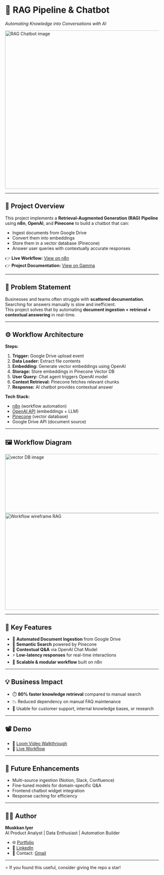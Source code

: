 # 🤖 RAG Pipeline & Chatbot  
*Automating Knowledge into Conversations with AI*  

<img width="1642" height="517" alt="RAG   Chatbot image" src="https://github.com/user-attachments/assets/c1e673aa-78e4-4ad0-8f09-dea4f3e920b5" />
<!-- Replace with actual screenshot path -->

---

## 📌 Project Overview  
This project implements a **Retrieval-Augmented Generation (RAG) Pipeline** using **n8n**, **OpenAI**, and **Pinecone** to build a chatbot that can:  
- Ingest documents from Google Drive  
- Convert them into embeddings  
- Store them in a vector database (Pinecone)  
- Answer user queries with contextually accurate responses  

👉 **Live Workflow:** [View on n8n](https://muskkan.app.n8n.cloud/workflow/BE5u3kPdnVbWgjp9)  
👉 **Project Documentation:** [View on Gamma](https://gamma.app/docs/RAG-Pipeline-Chatbot-z59ter2o12r2qy9?mode=doc)  

---

## 🎯 Problem Statement  
Businesses and teams often struggle with **scattered documentation**. Searching for answers manually is slow and inefficient.  
This project solves that by automating **document ingestion + retrieval + contextual answering** in real-time.

---

## ⚙️ Workflow Architecture  

**Steps:**  
1. **Trigger:** Google Drive upload event  
2. **Data Loader:** Extract file contents  
3. **Embedding:** Generate vector embeddings using OpenAI  
4. **Storage:** Store embeddings in Pinecone Vector DB  
5. **User Query:** Chat agent triggers OpenAI model  
6. **Context Retrieval:** Pinecone fetches relevant chunks  
7. **Response:** AI chatbot provides contextual answer  

**Tech Stack:**  
- [n8n](https://n8n.io/) (workflow automation)  
- [OpenAI API](https://platform.openai.com/) (embeddings + LLM)  
- [Pinecone](https://www.pinecone.io/) (vector database)  
- Google Drive API (document source)  

---

## 🖼️ Workflow Diagram  
<img width="512" height="193" alt="vector DB image" src="https://github.com/user-attachments/assets/da33a1be-8cb9-4b12-9810-ee750ed0a28f" />
<img width="512" height="316" alt="Workflow wireframe RAG" src="https://github.com/user-attachments/assets/2071c942-672a-4fb2-9423-29817da50270" />


---

## 🚀 Key Features  
- 📂 **Automated Document Ingestion** from Google Drive  
- 🔎 **Semantic Search** powered by Pinecone  
- 🧠 **Contextual Q&A** via OpenAI Chat Model  
- ⚡ **Low-latency responses** for real-time interactions  
- 🔄 **Scalable & modular workflow** built on n8n  

---

## 💡 Business Impact  
- ⏱️ **80% faster knowledge retrieval** compared to manual search  
- 📉 Reduced dependency on manual FAQ maintenance  
- 🤝 Usable for customer support, internal knowledge bases, or research  

---

## 📽️ Demo  
- 🎥 [Loom Video Walkthrough](#) <!-- Optional: add link if you record a demo -->
- 🔗 [Live Workflow](https://muskkan.app.n8n.cloud/workflow/BE5u3kPdnVbWgjp9)  

---

## 🔮 Future Enhancements  
- Multi-source ingestion (Notion, Slack, Confluence)  
- Fine-tuned models for domain-specific Q&A  
- Frontend chatbot widget integration  
- Response caching for efficiency  

---

## 🧑‍💻 Author  
**Muskkan Iyer**  
AI Product Analyst | Data Enthusiast | Automation Builder  

- 🌐 [Portfolio](https://github.com/Muskkaniyer)  
- 💼 [LinkedIn](https://www.linkedin.com/in/muskkaniyer/)  
- 📧 Contact: [Gmail](mailto:muskkaniyer@gmail.com)  

---

⭐ If you found this useful, consider giving the repo a star!

